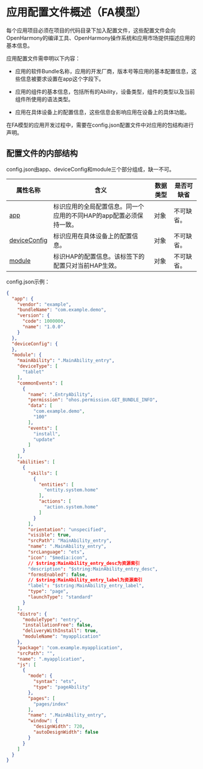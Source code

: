 # 应用配置文件概述（FA模型）


每个应用项目必须在项目的代码目录下加入配置文件，这些配置文件会向OpenHarmony的编译工具、OpenHarmony操作系统和应用市场提供描述应用的基本信息。


应用配置文件需申明以下内容：


- 应用的软件Bundle名称，应用的开发厂商，版本号等应用的基本配置信息，这些信息被要求设置在app这个字段下。

- 应用的组件的基本信息，包括所有的Ability，设备类型，组件的类型以及当前组件所使用的语法类型。

- 应用在具体设备上的配置信息，这些信息会影响应用在设备上的具体功能。


在FA模型的应用开发过程中，需要在config.json配置文件中对应用的包结构进行声明。


## 配置文件的内部结构

config.json由app、deviceConfig和module三个部分组成，缺一不可。

| 属性名称 | 含义 | 数据类型 | 是否可缺省 |
| -------- | -------- | -------- | -------- |
| [app](app-structure.md) | 标识应用的全局配置信息。同一个应用的不同HAP的app配置必须保持一致。 | 对象 | 不可缺省。 |
| [deviceConfig](deviceconfig-structure.md) | 标识应用在具体设备上的配置信息。 | 对象 | 不可缺省。 |
| [module](module-structure.md) | 标识HAP的配置信息。该标签下的配置只对当前HAP生效。 | 对象 | 不可缺省。 |

config.json示例：


```json
{
  "app": {
    "vendor": "example",
    "bundleName": "com.example.demo",
    "version": {
      "code": 1000000,
      "name": "1.0.0"
    }
  },
  "deviceConfig": {
  },
  "module": {
    "mainAbility": ".MainAbility_entry",
    "deviceType": [
      "tablet"
    ],
    "commonEvents": [
      {
        "name": ".EntryAbility",
        "permission": "ohos.permission.GET_BUNDLE_INFO",
        "data": [
          "com.example.demo",
          "100"
        ],
        "events": [
          "install",
          "update"
        ]
      }
    ],
    "abilities": [
      {
        "skills": [
          {
            "entities": [
              "entity.system.home"
            ],
            "actions": [
              "action.system.home"
            ]
          }
        ],
        "orientation": "unspecified",
        "visible": true,
        "srcPath": "MainAbility_entry",
        "name": ".MainAbility_entry",
        "srcLanguage": "ets",
        "icon": "$media:icon",
        // $string:MainAbility_entry_desc为资源索引
        "description": "$string:MainAbility_entry_desc",
        "formsEnabled": false,
        // $string:MainAbility_entry_label为资源索引
        "label": "$string:MainAbility_entry_label",
        "type": "page",
        "launchType": "standard"
      }
    ],
    "distro": {
      "moduleType": "entry",
      "installationFree": false,
      "deliveryWithInstall": true,
      "moduleName": "myapplication"
    },
    "package": "com.example.myapplication",
    "srcPath": "",
    "name": ".myapplication",
    "js": [
      {
        "mode": {
          "syntax": "ets",
          "type": "pageAbility"
        },
        "pages": [
          "pages/index"
        ],
        "name": ".MainAbility_entry",
        "window": {
          "designWidth": 720,
          "autoDesignWidth": false
        }
      }
    ]
  }
}
```
